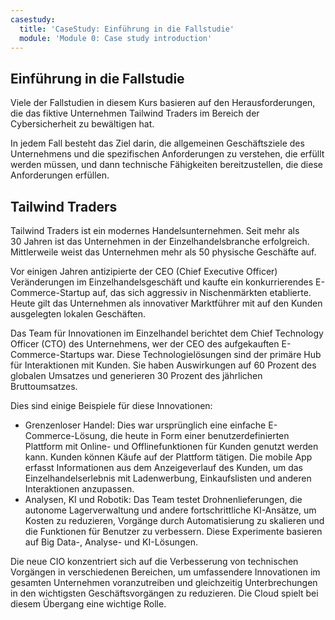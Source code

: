 ```yaml
---
casestudy:
  title: 'CaseStudy: Einführung in die Fallstudie'
  module: 'Module 0: Case study introduction'
---
```


## Einführung in die Fallstudie

Viele der Fallstudien in diesem Kurs basieren auf den Herausforderungen, die das fiktive Unternehmen Tailwind Traders im Bereich der Cybersicherheit zu bewältigen hat.

In jedem Fall besteht das Ziel darin, die allgemeinen Geschäftsziele des Unternehmens und die spezifischen Anforderungen zu verstehen, die erfüllt werden müssen, und dann technische Fähigkeiten bereitzustellen, die diese Anforderungen erfüllen.

## Tailwind Traders
 
Tailwind Traders ist ein modernes Handelsunternehmen. Seit mehr als 30 Jahren ist das Unternehmen in der Einzelhandelsbranche erfolgreich. Mittlerweile weist das Unternehmen mehr als 50 physische Geschäfte auf. 

Vor einigen Jahren antizipierte der CEO (Chief Executive Officer) Veränderungen im Einzelhandelsgeschäft und kaufte ein konkurrierendes E-Commerce-Startup auf, das sich aggressiv in Nischenmärkten etablierte. Heute gilt das Unternehmen als innovativer Marktführer mit auf den Kunden ausgelegten lokalen Geschäften. 

Das Team für Innovationen im Einzelhandel berichtet dem Chief Technology Officer (CTO) des Unternehmens, wer der CEO des aufgekauften E-Commerce-Startups war. Diese Technologielösungen sind der primäre Hub für Interaktionen mit Kunden. Sie haben Auswirkungen auf 60 Prozent des globalen Umsatzes und generieren 30 Prozent des jährlichen Bruttoumsatzes. 

Dies sind einige Beispiele für diese Innovationen:
* Grenzenloser Handel: Dies war ursprünglich eine einfache E-Commerce-Lösung, die heute in Form einer benutzerdefinierten Plattform mit Online- und Offlinefunktionen für Kunden genutzt werden kann. Kunden können Käufe auf der Plattform tätigen. Die mobile App erfasst Informationen aus dem Anzeigeverlauf des Kunden, um das Einzelhandelserlebnis mit Ladenwerbung, Einkaufslisten und anderen Interaktionen anzupassen.
* Analysen, KI und Robotik: Das Team testet Drohnenlieferungen, die autonome Lagerverwaltung und andere fortschrittliche KI-Ansätze, um Kosten zu reduzieren, Vorgänge durch Automatisierung zu skalieren und die Funktionen für Benutzer zu verbessern. Diese Experimente basieren auf Big Data-, Analyse- und KI-Lösungen.

Die neue CIO konzentriert sich auf die Verbesserung von technischen Vorgängen in verschiedenen Bereichen, um umfassendere Innovationen im gesamten Unternehmen voranzutreiben und gleichzeitig Unterbrechungen in den wichtigsten Geschäftsvorgängen zu reduzieren. Die Cloud spielt bei diesem Übergang eine wichtige Rolle.
